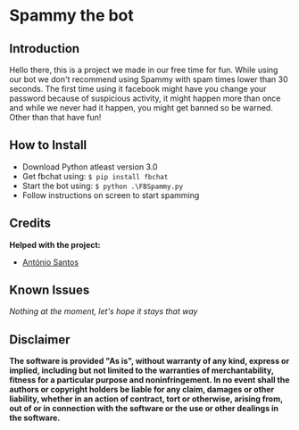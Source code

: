 # Spammy the bot

## Introduction
Hello there, this is a project we made in our free time for fun. While using our bot we don't recommend using Spammy with spam times lower than 30 seconds. The first time using it facebook might have you change your password because of suspicious activity, it might happen more than once and while we never had it happen, you might get banned so be warned.
Other than that have fun!

## How to Install

- Download Python atleast version 3.0
- Get fbchat using: ```$ pip install fbchat ```
- Start the bot using: ```$ python .\FBSpammy.py```
- Follow instructions on screen to start spamming

## Credits
**Helped with the project:**

- [António Santos](https://github.com/antoniomsantos99)

## Known Issues

*Nothing at the moment, let's hope it stays that way*

## Disclaimer
**The software is provided "As is", without warranty of any kind, express or implied, including but not limited to the warranties of merchantability, fitness for a particular purpose and noninfringement. In no event shall the authors or copyright holders be liable for any claim, damages or other liability, whether in an action of contract, tort or otherwise, arising from, out of or in connection with the software or the use or other dealings in the software.**
